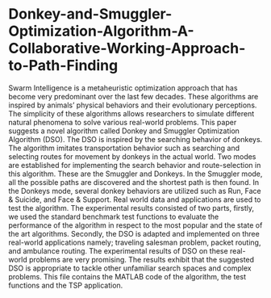 # Donkey-and-Smuggler-Optimization-Algorithm-A-Collaborative-Working-Approach-to-Path-Finding
Swarm Intelligence is a metaheuristic optimization approach that has become very predominant over the last few decades. These algorithms are inspired by animals’ physical behaviors and their evolutionary perceptions. The simplicity of these algorithms allows researchers to simulate different natural phenomena to solve various real-world problems. This paper suggests a novel algorithm called Donkey and Smuggler Optimization Algorithm (DSO). The DSO is inspired by the searching behavior of donkeys. The algorithm imitates transportation behavior such as searching and selecting routes for movement by donkeys in the actual world. Two modes are established for implementing the search behavior and route-selection in this algorithm. These are the Smuggler and Donkeys. In the Smuggler mode, all the possible paths are discovered and the shortest path is then found. In the Donkeys mode, several donkey behaviors are utilized such as Run, Face &amp; Suicide, and Face &amp; Support. Real world data and applications are used to test the algorithm. The experimental results consisted of two parts, firstly, we used the standard benchmark test functions to evaluate the performance of the algorithm in respect to the most popular and the state of the art algorithms. Secondly, the DSO is adapted and implemented on three real-world applications namely; traveling salesman problem, packet routing, and ambulance routing. The experimental results of DSO on these real-world problems are very promising. The results exhibit that the suggested DSO is appropriate to tackle other unfamiliar search spaces and complex problems. This file contains the MATLAB code of the algorithm, the test functions and the TSP application. 
